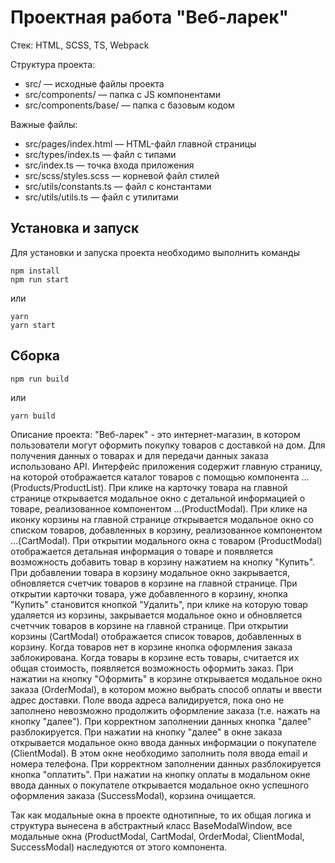 # Проектная работа "Веб-ларек"

Стек: HTML, SCSS, TS, Webpack

Структура проекта:
- src/ — исходные файлы проекта
- src/components/ — папка с JS компонентами
- src/components/base/ — папка с базовым кодом

Важные файлы:
- src/pages/index.html — HTML-файл главной страницы
- src/types/index.ts — файл с типами
- src/index.ts — точка входа приложения
- src/scss/styles.scss — корневой файл стилей
- src/utils/constants.ts — файл с константами
- src/utils/utils.ts — файл с утилитами

## Установка и запуск
Для установки и запуска проекта необходимо выполнить команды

```
npm install
npm run start
```

или

```
yarn
yarn start
```
## Сборка

```
npm run build
```

или

```
yarn build
```
Описание проекта: 
"Веб-ларек" - это интернет-магазин, в котором пользователи могут оформить покупку товаров с доставкой на дом. Для получения данных о товарах и для передачи данных заказа использовано API.
Интерфейс приложения содержит главную страницу, на которой отображается каталог товаров с помощью компонента ...(Products/ProductList). При клике на карточку товара на главной странице открывается модальное окно с детальной информацией о товаре, реализованное компонентом ...(ProductModal). При клике на иконку корзины на главной странице открывается модальное окно со списком товаров, добавленных в корзину, реализованное компонентом ...(CartModal).
При открытии модального окна с товаром (ProductModal) отображается детальная информация о товаре и появляется возможность добавить товар в корзину нажатием на кнопку "Купить". При добавлении товара в корзину модальное окно закрывается, обновляется счетчик товаров в корзине на главной странице. При открытии карточки товара, уже добавленного в корзину, кнопка "Купить" становится кнопкой "Удалить", при клике на которую товар удаляется из корзины, закрывается модальное окно и обновляется счетччик товаров в корзине на главной странице. 
При открытии корзины (CartModal) отображается список товаров, добавленных в корзину. Когда товаров нет в корзине кнопка оформления заказа заблокирована. Когда товары в корзине есть товары, считается их общая стоимость, появляется возможность оформить заказ. 
При нажатии на кнопку "Оформить" в корзине открывается модальное окно заказа (OrderModal), в котором можно выбрать способ оплаты и ввести адрес доставки. Поле ввода адреса валидируется, пока оно не заполнено невозможно продолжить оформление заказа (т.е. нажать на кнопку "далее"). При корректном заполнении данных кнопка "далее" разблокируется.
При нажатии на кнопку "далее" в окне заказа открывается модальное окно ввода данных информации о покупателе (ClientModal). В этом окне необходимо заполнить поля ввода email и номера телефона. При корректном заполнении данных разблокируется кнопка "оплатить".
При нажатии на кнопку оплаты в модальном окне ввода данных о покупателе открывается модальное окно успешного оформления заказа (SuccessModal), корзина очищается.

Так как модальные окна в проекте однотипные, то их общая логика и структура вынесена в абстрактный класс BaseModalWindow, все модальные окна (ProductModal, CartModal, OrderModal, ClientModal, SuccessModal) наследуются от этого компонента.

